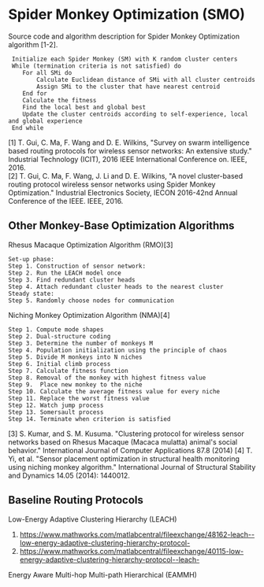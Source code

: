 # Spider Monkey Optimization (SMO)
Source code and algorithm description for Spider Monkey Optimization algorithm [1-2]. 
```
 Initialize each Spider Monkey (SM) with K random cluster centers 
 While (termination criteria is not satisfied) do
	For all SMi do
		Calculate Euclidean distance of SMi with all cluster centroids 
		Assign SMi to the cluster that have nearest centroid
	End for
	Calculate the fitness 
	Find the local best and global best
	Update the cluster centroids according to self-experience, local and global experience
 End while
```

[1]	T. Gui, C. Ma, F. Wang and D. E. Wilkins, "Survey on swarm intelligence based routing protocols for wireless sensor networks: An extensive study." Industrial Technology (ICIT), 2016 IEEE International Conference on. IEEE, 2016. <br>
[2]	T. Gui, C. Ma, F. Wang, J. Li and D. E. Wilkins, "A novel cluster-based routing protocol wireless sensor networks using Spider Monkey Optimization." Industrial Electronics Society, IECON 2016-42nd Annual Conference of the IEEE. IEEE, 2016.


## Other Monkey-Base Optimization Algorithms
Rhesus Macaque Optimization Algorithm (RMO)[3]
```
Set-up phase:
Step 1. Construction of sensor network:
Step 2. Run the LEACH model once
Step 3. Find redundant cluster heads
Step 4. Attach redundant cluster heads to the nearest cluster
Steady state:
Step 5. Randomly choose nodes for communication 
```

Niching Monkey Optimization Algorithm (NMA)[4]
```
Step 1. Compute mode shapes 
Step 2. Dual-structure coding
Step 3. Determine the number of monkeys M
Step 4. Population initialization using the principle of chaos
Step 5. Divide M monkeys into N niches
Step 6. Initial climb process
Step 7. Calculate fitness function 
Step 8. Removal of the monkey with highest fitness value
Step 9.  Place new monkey to the niche
Step 10. Calculate the average fitness value for every niche
Step 11. Replace the worst fitness value 
Step 12. Watch jump process
Step 13. Somersault process
Step 14. Terminate when criterion is satisfied
```

[3]	S. Kumar, and S. M. Kusuma. "Clustering protocol for wireless sensor networks based on Rhesus Macaque (Macaca mulatta) animal's social behavior." International Journal of Computer Applications 87.8 (2014)
[4]	T. Yi, et al. "Sensor placement optimization in structural health monitoring using niching monkey algorithm." International Journal of Structural Stability and Dynamics 14.05 (2014): 1440012. 


## Baseline Routing Protocols 
Low-Energy Adaptive Clustering Hierarchy (LEACH) <br>
1.	https://www.mathworks.com/matlabcentral/fileexchange/48162-leach--low-energy-adaptive-clustering-hierarchy-protocol- <br>
2.	https://www.mathworks.com/matlabcentral/fileexchange/40115-low-energy-adaptive-clustering-hierarchy-protocol--leach- <br>

Energy Aware Multi-hop Multi-path Hierarchical (EAMMH) <br>

